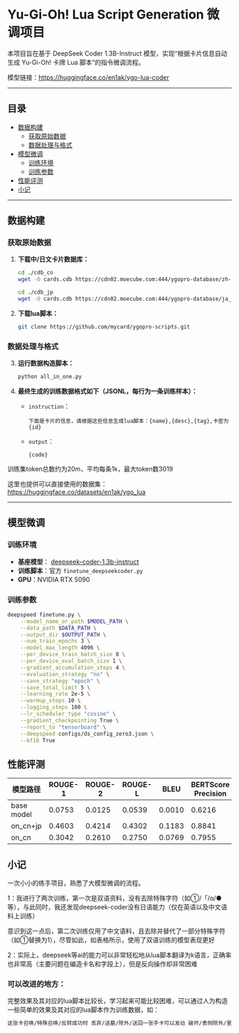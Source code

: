 # Yu-Gi-Oh! Lua Script Generation 微调项目

本项目旨在基于 DeepSeek Coder 1.3B-Instruct 模型，实现“根据卡片信息自动生成 Yu-Gi-Oh! 卡牌 Lua 脚本”的指令微调流程。

模型链接：https://huggingface.co/en1ak/ygo-lua-coder

---

## 目录

- [数据构建](#数据构建)
    - [获取原始数据](#获取原始数据)
    - [数据处理与格式](#数据处理与格式)
- [模型微调](#模型微调)
    - [训练环境](#训练环境)
    - [训练参数](#训练参数)
- [性能评测](#性能评测)
- [小记](#小记)
---

## 数据构建

### 获取原始数据

1. **下载中/日文卡片数据库：**
    ```bash
    cd ./cdb_cn
    wget -O cards.cdb https://cdn02.moecube.com:444/ygopro-database/zh-CN/cards.cdb

    cd ./cdb_jp
    wget -O cards.cdb https://cdn02.moecube.com:444/ygopro-database/ja_JP/cards.cdb
    ```

2. **下载lua脚本：**
    ```bash
    git clone https://github.com/mycard/ygopro-scripts.git
    ```

### 数据处理与格式

3. **运行数据构造脚本：**
    ```bash
    python all_in_one.py
    ```

4. **最终生成的训练数据格式如下（JSONL，每行为一条训练样本）：**

    - `instruction`：  
      ```
      下面是卡片的信息，请根据这些信息生成lua脚本：{name},{desc},{tag},卡密为{id}
      ```
    - `output`：  
      ```
      {code}
      ```
训练集token总数约为20m，平均每条1k，最大token数3019

这里也提供可以直接使用的数据集：https://huggingface.co/datasets/en1ak/ygo_lua

---

## 模型微调

### 训练环境

- **基座模型**： [deepseek-coder-1.3b-instruct](https://huggingface.co/deepseek-ai/deepseek-coder-1.3b-instruct)
- **训练脚本**：官方 `finetune_deepseekcoder.py`
- **GPU**：NVIDIA RTX 5090

### 训练参数

```bash
deepspeed finetune.py \
    --model_name_or_path $MODEL_PATH \
    --data_path $DATA_PATH \
    --output_dir $OUTPUT_PATH \
    --num_train_epochs 3 \
    --model_max_length 4096 \
    --per_device_train_batch_size 8 \
    --per_device_eval_batch_size 1 \
    --gradient_accumulation_steps 4 \
    --evaluation_strategy "no" \
    --save_strategy "epoch" \
    --save_total_limit 5 \
    --learning_rate 2e-5 \
    --warmup_steps 10 \
    --logging_steps 100 \
    --lr_scheduler_type "cosine" \
    --gradient_checkpointing True \
    --report_to "tensorboard" \
    --deepspeed configs/ds_config_zero3.json \
    --bf16 True
```

## 性能评测

| 模型路径       | ROUGE-1 | ROUGE-2 | ROUGE-L | BLEU   | BERTScore Precision | BERTScore Recall | BERTScore F1 |
|------------|---------|---------|---------|--------|---------------------|------------------|--------------|
| base model | 0.0753  | 0.0125  | 0.0539  | 0.0010 | 0.6216              | 0.6621           | 0.6400       |
| on_cn+jp   | 0.4603  | 0.4214  | 0.4302  | 0.1183 | 0.8841              | 0.8541           | 0.8673       |
| on_cn      | 0.3042  | 0.2610  | 0.2750  | 0.0769 | 0.7955              | 0.7647           | 0.7767       |


## 小记
一次小小的练手项目，熟悉了大模型微调的流程。


1：我进行了两次训练，第一次是双语资料，没有去除特殊字符（如①/「/α/●等），与此同时，我还发现deepseek-coder没有日语能力（仅在英语以及中文语料上训练）

意识到这一点后，第二次训练仅用了中文语料，且去除并替代了一部分特殊字符（如①替换为1），尽管如此，如表格所示，使用了双语训练的模型表现更好

2：实际上，deepseek等ai的能力可以非常轻松地从lua脚本翻译为k语言，正确率也非常高（主要问题在编造卡名和字段上），但是反向操作却非常困难


### 可以改进的地方：
完整效果及其对应的lua脚本比较长，学习起来可能比较困难，可以通过人为构造一些简单的效果及其对应的lua脚本作为训练数据，如：
```bash
这张卡召唤/特殊召唤/反转成功时 丢弃/送墓/除外/送回一张手卡可以发动 破坏/表侧除外/里侧除外/送入墓地/弹回手卡/卡组对手场上一张盖放的/表侧表示的怪兽卡/魔法陷阱卡
```
